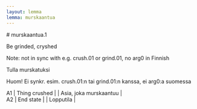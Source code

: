 ```yaml
---
layout: lemma
lemma: murskaantua
---
```


<div class="sense">
# <span class="sensename">murskaantua.1</span>

<span class="description">Be grinded, cryshed</span>

Note: not in sync with e.g. crush.01 or grind.01, no arg0 in Finnish

<span class="description">Tulla murskatuksi</span>

Huom! Ei synkr. esim. crush.01:n tai grind.01:n kanssa, ei arg0:a suomessa

A1 | Thing crushed |   | Asia, joka murskaantuu |  
A2 | End state |   | Lopputila |  

</div>

